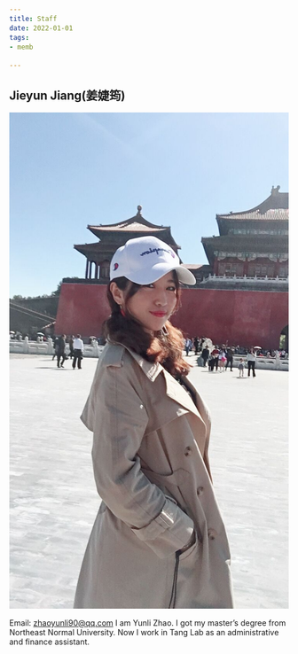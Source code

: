 ```yaml
---
title: Staff
date: 2022-01-01
tags:
- memb

---
```




## Jieyun Jiang(姜婕筠)

<!--more-->

![赵云丽](https://raw.githubusercontent.com/DF-Master/tanglabpicbed/main/2022/202302/zhaoyl.jpg)

Email: zhaoyunli90@qq.com
I am Yunli Zhao. I got my master’s degree from Northeast Normal University. Now I work in Tang Lab as an administrative and finance assistant.

